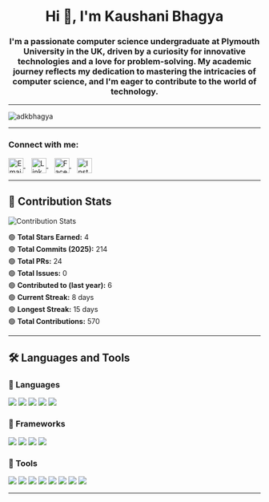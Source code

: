 <h1 align="center">Hi 👋, I'm Kaushani Bhagya</h1>
<h3 align="center">I'm a passionate computer science undergraduate at Plymouth University in the UK, driven by a curiosity for innovative technologies and a love for problem-solving. My academic journey reflects my dedication to mastering the intricacies of computer science, and I'm eager to contribute to the world of technology.</h3>

---

<p align="left"> <img src="https://komarev.com/ghpvc/?username=adkbhagya&label=Profile%20views&color=0e75b6&style=flat" alt="adkbhagya" /> </p>

---

<h3 align="left">Connect with me:</h3>
<p align="left">
  <a href="mailto:adkbhagya13@gmail.com" target="_blank">
    <img align="center" src="https://cdn-icons-png.flaticon.com/512/732/732200.png" alt="Email" height="30" width="30" />
  </a>&nbsp;&nbsp;
  <a href="https://www.linkedin.com/in/kaushani-bhagya-696a202a6/" target="_blank">
    <img align="center" src="https://cdn-icons-png.flaticon.com/512/174/174857.png" alt="LinkedIn" height="30" width="30" />
  </a>&nbsp;&nbsp;
  <a href="https://www.facebook.com/share/16HPUVGiub/" target="_blank">
    <img align="center" src="https://cdn-icons-png.flaticon.com/512/733/733547.png" alt="Facebook" height="30" width="30" />
  </a>&nbsp;&nbsp;
  <a href="https://www.instagram.com/bhagya_aluthge?utm_source=qr&igsh=anhwcDczeHNsYTlp" target="_blank">
    <img align="center" src="https://cdn-icons-png.flaticon.com/512/2111/2111463.png" alt="Instagram" height="30" width="30" />
  </a>
</p>

---

## 🧮 Contribution Stats

<img src="https://raw.githubusercontent.com/wtgsoysa/wtgsoysa/main/github-stats.png" alt="Contribution Stats" />

🟢 **Total Stars Earned:** 4  
🟢 **Total Commits (2025):** 214  
🟢 **Total PRs:** 24  
🟢 **Total Issues:** 0  
🟢 **Contributed to (last year):** 6  
🟢 **Current Streak:** 8 days  
🟢 **Longest Streak:** 15 days  
🟢 **Total Contributions:** 570

---

## 🛠️ Languages and Tools

### 🚀 Languages
<p align="left">
  <img src="https://img.shields.io/badge/Java-orange?logo=java&logoColor=white" />
  <img src="https://img.shields.io/badge/C%23-purple?logo=c-sharp&logoColor=white" />
  <img src="https://img.shields.io/badge/HTML5-e34c26?logo=html5&logoColor=white" />
  <img src="https://img.shields.io/badge/CSS3-1572B6?logo=css3&logoColor=white" />
  <img src="https://img.shields.io/badge/JavaScript-yellow?logo=javascript&logoColor=black" />
</p>

### 🧩 Frameworks
<p align="left">
  <img src="https://img.shields.io/badge/React-61DAFB?logo=react&logoColor=black" />
  <img src="https://img.shields.io/badge/.NET-512BD4?logo=dotnet&logoColor=white" />
  <img src="https://img.shields.io/badge/Bootstrap-7952B3?logo=bootstrap&logoColor=white" />
  <img src="https://img.shields.io/badge/TailwindCSS-38B2AC?logo=tailwind-css&logoColor=white" />
</p>

### 🧰 Tools
<p align="left">
  <img src="https://img.shields.io/badge/IntelliJ_IDEA-000000?logo=intellij-idea&logoColor=white" />
  <img src="https://img.shields.io/badge/VS_Code-007ACC?logo=visual-studio-code&logoColor=white" />
  <img src="https://img.shields.io/badge/Git-F05032?logo=git&logoColor=white" />
  <img src="https://img.shields.io/badge/GitHub-181717?logo=github&logoColor=white" />
  <img src="https://img.shields.io/badge/Android_Studio-3DDC84?logo=android-studio&logoColor=white" />
  <img src="https://img.shields.io/badge/Postman-FF6C37?logo=postman&logoColor=white" />
  <img src="https://img.shields.io/badge/Figma-F24E1E?logo=figma&logoColor=white" />
  <img src="https://img.shields.io/badge/Notion-000000?logo=notion&logoColor=white" />
</p>

---

